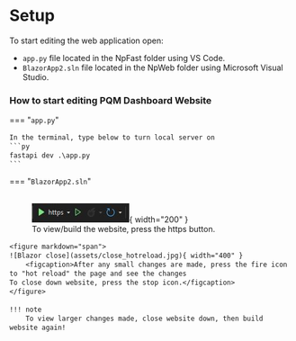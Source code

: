 # Setup

<!-- For full documentation visit [mkdocs.org](https://www.mkdocs.org). -->
To start editing the web application open:

* `app.py` file located in the NpFast folder using VS Code.
* `BlazorApp2.sln` file located in the NpWeb folder using Microsoft Visual Studio.

### How to start editing PQM Dashboard Website

=== "`app.py`"
    
    In the terminal, type below to turn local server on
    ```py
    fastapi dev .\app.py 
    ```

=== "`BlazorApp2.sln`"
    <figure markdown="span">    
    ![Blazor build](assets/build_wed.jpg){ width="200" }
        <figcaption>To view/build the website, press the https button.</figcaption>
    </figure>

    <figure markdown="span">    
    ![Blazor close](assets/close_hotreload.jpg){ width="400" }
        <figcaption>After any small changes are made, press the fire icon to "hot reload" the page and see the changes
    To close down website, press the stop icon.</figcaption>
    </figure>

    !!! note
        To view larger changes made, close website down, then build website again!



<!-- ## Commands

* `mkdocs new [dir-name]` - Create a new project.
* `mkdocs serve` - Start the live-reloading docs server.
* `mkdocs build` - Build the documentation site.
* `mkdocs -h` - Print help message and exit. 
* `git init - push to github...
* `git add .
* `git status - see what is being added
* `git commit -m 'Initial commit'
* `git remote add origin https://github.com/jessicazonneveld/PQM_Dashboard.git
* `git push origin master    OR    git push origin main -->


